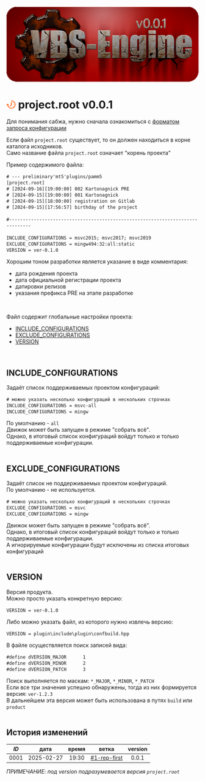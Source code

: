 ﻿
[![logo](../logo.png)](../docs.md "documentation") 

[H]: ../docs.md        "родитель"
[P]: ../icons/progress.png  "в процессе..."
[S]: ../icons/success.png   "ошибок не обнаружено"
[E]: ../icons/empty.png     "нет данных"

[INCLUDE_CONFIGURATIONS]: project_root.md#include_configurations "список поддерживаемых конфигураций"  
[EXCLUDE_CONFIGURATIONS]: project_root.md#exclude_configurations "список неподдерживаемых конфигураций"  
[VERSION]: project_root.md#version "версия продукта"  

[1]: reference/request.md
    
[![P]][H] project.root v0.0.1
=============================
Для понимания сабжа, нужно сначала ознакомиться с [форматом запроса конфигурации][1]  

Если файл `project.root` существует, то он должен находиться в корне каталога исходников.  
Само название файла `project.root` означает "корень проекта"  


Пример содержимого файла:  

```
# --- preliminary'mt5'plugins/pamm5                               [project.root]
# [2024-09-16][19:00:00] 002 Kartonagnick PRE
# [2024-09-15][19:00:00] 001 Kartonagnick
# [2024-09-15][18:00:00] registration on Gitlab
# [2024-09-15][17:56:57] birthday of the project

#------------------------------------------------------------------------------

INCLUDE_CONFIGURATIONS = msvc2015; msvc2017; msvc2019
EXCLUDE_CONFIGURATIONS = mingw494:32:all:static
VERSION = ver-0.1.0
```

Хорошим тоном разработки является указание в виде комментария:  
  - дата рождения проекта  
  - дата официальной регистрации проекта  
  - датировки релизов  
  - указания префикса PRE на этапе разработке  
<br/>

Файл содержит глобальные настройки проекта:  
  - [INCLUDE_CONFIGURATIONS]  
  - [EXCLUDE_CONFIGURATIONS]  
  - [VERSION]  
<br/>


INCLUDE_CONFIGURATIONS
----------------------
Задаёт список поддерживаемых проектом конфигураций:  

```
# можно указать несколько конфигураций в нескольких строчках
INCLUDE_CONFIGURATIONS = msvc-all
INCLUDE_CONFIGURATIONS = mingw
```

По умолчанию - `all`  
Движок может быть запущен в режиме "собрать всё".  
Однако, в итоговый список конфигураций войдут только и только поддерживаемые конфигурации.  
<br/>


EXCLUDE_CONFIGURATIONS
----------------------
Задаёт список не поддерживаемых проектом конфигураций.  
По умолчанию - не используется.  

```
# можно указать несколько конфигураций в нескольких строчках
EXCLUDE_CONFIGURATIONS = msvc
EXCLUDE_CONFIGURATIONS = mingw
```

Движок может быть запущен в режиме "собрать всё".  
Однако, в итоговый список конфигураций войдут только и только поддерживаемые конфигурации.  
А игнорируемые конфигурации будут исключены из списка итоговых конфигураций  
<br/>


VERSION
-------
Версия продукта.  
Можно просто указать конкретную версию:  

```
VERSION = ver-0.1.0
```

Либо можно указать файл, из которого нужно извлечь версию:  
```
VERSION = plugin\include\plugin\confbuild.hpp
```

В файле осуществляется поиск записей вида:  

```
#define dVERSION_MAJOR      1
#define dVERSION_MINOR      2
#define dVERSION_PATCH      3
```

Поиск выполняется по маскам: `*_MAJOR`, `*_MINOR`, `*_PATCH`  
Если все три значения успешно обнаружены, тогда из них формируется версия: `ver-1.2.3`  
В дальнейшем эта версия может быть использована в путях `build` или `product`  
<br/>


История изменений 
-----------------

| *ID* |    дата    | время |     ветка      | version |  
|:----:|:----------:|:-----:|:--------------:|:-------:|  
| 0001 | 2025-02-27 | 19:30 | [#1-rep-first] |  0.0.1  |  

*ПРИМЕЧАНИЕ: под version подразумевается версия `project.root`*  

[#1-rep-first]: ../history.md#-v001-rep
